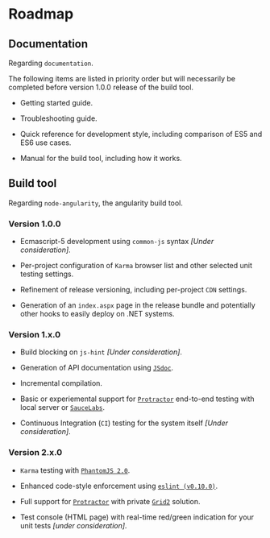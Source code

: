 # Roadmap

## Documentation

Regarding `documentation`.

The following items are listed in priority order but will necessarily be completed before version 1.0.0 release of the build tool.

* Getting started guide.

* Troubleshooting guide.

* Quick reference for development style, including comparison of ES5 and ES6 use cases.

* Manual for the build tool, including how it works.

## Build tool

Regarding `node-angularity`, the angularity build tool.

### Version 1.0.0

* Ecmascript-5 development using `common-js` syntax *[Under consideration]*.
 
* Per-project configuration of `Karma` browser list and other selected unit testing settings.

* Refinement of release versioning, including per-project `CDN` settings.

* Generation of an `index.aspx` page in the release bundle and potentially other hooks to easily deploy on .NET systems.

### Version 1.x.0

* Build blocking on `js-hint` *[Under consideration]*.

* Generation of API documentation using [`JSdoc`](https://github.com/jsdoc3/jsdoc).

* Incremental compilation.

* Basic or experiemental support for [`Protractor`](https://docs.angularjs.org/guide/e2e-testing) end-to-end testing with local server or [`SauceLabs`](https://saucelabs.com/).

* Continuous Integration (`CI`) testing for the system itself *[Under consideration]*.

### Version 2.x.0

* `Karma` testing with [`PhantomJS 2.0`](http://ariya.ofilabs.com/2014/07/towards-phantomjs-2.html).

* Enhanced code-style enforcement using [`eslint (v0.10.0)`](https://github.com/eslint/eslint/wiki/Release-goals#v0100).

* Full support for [`Protractor`](https://docs.angularjs.org/guide/e2e-testing) with private [`Grid2`](https://code.google.com/p/selenium/wiki/Grid2) solution.

* Test console (HTML page) with real-time red/green indication for your unit tests *[under consideration]*.